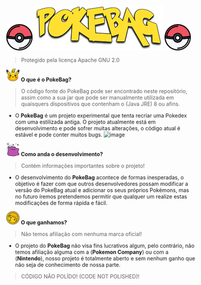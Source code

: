 <img src="Images/pokebola_two.png" width="70" height="70"> <img src="Images/pokebag_logo.png"> <img src="Images/pokebola_two.png" width="70" height="70">
> Protegido pela licença Apache GNU 2.0

<img src="Images/pikachu.png" width="35" height="35"> **O que é o PokeBag?**
> O código fonte do PokeBag pode ser encontrado neste repositório, assim como a sua jar que pode ser manualmente utilizada em quaisquers dispositivos que contenham o (Java JRE) 8 ou afins.
- O **PokeBag** é um projeto experimental que tenta recriar uma Pokedex com uma estilizada antiga. O projeto atualmente está em desenvolvimento e pode sofrer muitas alterações, o código atual é estável e pode conter muitos bugs.
![image](https://github.com/TioStitch/PokeBag-Java/assets/87840489/6a8235e8-602e-45e1-9a24-c550818c64f1)

<img src="Images/avatar.png" width="35" height="35"> **Como anda o desenvolvimento?**
> Contém informações importantes sobre o projeto!
- O desenvolvimento do **PokeBag** acontece de formas inesperadas, o objetivo é fazer com que outros desenvolvedores possam modificar a versão do PokeBag atual e adicionar os seus próprios Pokémons, mas no futuro íremos pretendemos permitir que qualquer um realize estas modificações de forma rápida e fácil.

<img src="Images/pokecoin.png" width="35" height="35"> **O que ganhamos?**
> Não temos afiliação com nenhuma marca oficial!
- O projeto do **PokeBag** não visa fins lucrativos algum, pelo contrário, não temos afiliação alguma com a (**Pokemon Company**) ou com a (**Nintendo**), nosso projeto é totalmente aberto e sem nenhum ganho que não seja de conhecimento de nossa parte.



> CÓDIGO NÃO POLÍDO! (CODE NOT POLISHED)!

